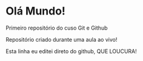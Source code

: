 # Olá Mundo!
 Primeiro repositório do cuso Git e Github

Repositório criado durante uma aula ao vivo!

Esta linha eu editei direto do github, QUE LOUCURA! 

